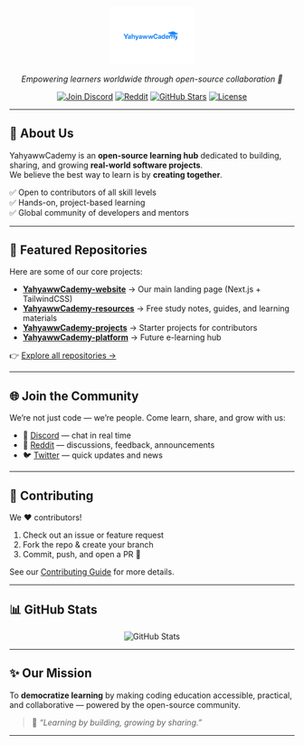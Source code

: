 <!-- YahyawwCademy Profile README -->

<p align="center">
  <img src="https://github.com/yahyawwcademy/yahyawwcademy/blob/main/images/yahyawwcademy_logo.png" alt="YahyawwCademy Logo" width="30%"/>
</p>

<p align="center">
  <em>Empowering learners worldwide through open-source collaboration 🚀</em>
</p>

<p align="center">
  <a href="https://discord.gg/YOUR_DISCORD"><img src="https://img.shields.io/discord/YOUR_DISCORD_ID?logo=discord&style=for-the-badge" alt="Join Discord"></a>
  <a href="https://reddit.com/r/YahyawwCademy"><img src="https://img.shields.io/reddit/subreddit-subscribers/YOUR_SUBREDDIT?style=for-the-badge" alt="Reddit"></a>
  <a href="https://github.com/YahyawwCademy"><img src="https://img.shields.io/github/stars/YahyawwCademy?style=for-the-badge" alt="GitHub Stars"></a>
  <a href="https://opensource.org/licenses/MIT"><img src="https://img.shields.io/badge/license-MIT-yellow?style=for-the-badge" alt="License"></a>
</p>

---

## 🌟 About Us
YahyawwCademy is an **open-source learning hub** dedicated to building, sharing, and growing **real-world software projects**.  
We believe the best way to learn is by **creating together**.  

✅ Open to contributors of all skill levels  
✅ Hands-on, project-based learning  
✅ Global community of developers and mentors  

---

## 📂 Featured Repositories
Here are some of our core projects:

- [**YahyawwCademy-website**](https://github.com/YahyawwCademy/YahyawwCademy-website) → Our main landing page (Next.js + TailwindCSS)  
- [**YahyawwCademy-resources**](https://github.com/YahyawwCademy/YahyawwCademy-resources) → Free study notes, guides, and learning materials  
- [**YahyawwCademy-projects**](https://github.com/YahyawwCademy/YahyawwCademy-projects) → Starter projects for contributors  
- [**YahyawwCademy-platform**](https://github.com/YahyawwCademy/YahyawwCademy-platform) → Future e-learning hub  

👉 [Explore all repositories →](https://github.com/YahyawwCademy?tab=repositories)

---

## 🌐 Join the Community
We’re not just code — we’re people. Come learn, share, and grow with us:

- 💬 [Discord](https://discord.gg/YOUR_DISCORD) — chat in real time  
- 📢 [Reddit](https://reddit.com/r/YahyawwCademy) — discussions, feedback, announcements  
- 🐦 [Twitter](https://twitter.com/YahyawwCademy) — quick updates and news  

---

## 🤝 Contributing
We ❤️ contributors!  

1. Check out an issue or feature request  
2. Fork the repo & create your branch  
3. Commit, push, and open a PR 🚀  

See our [Contributing Guide](./CONTRIBUTING.md) for more details.  

---

## 📊 GitHub Stats
<p align="center">
  <img src="https://github-readme-stats.vercel.app/api?username=YahyawwCademy&show_icons=true&theme=radical" alt="GitHub Stats"/>
</p>

---

## ✨ Our Mission
To **democratize learning** by making coding education accessible, practical, and collaborative — powered by the open-source community.  

> 🌟 *“Learning by building, growing by sharing.”*  

---
